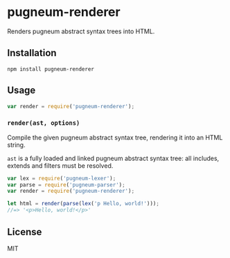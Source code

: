 # pugneum-renderer

Renders pugneum abstract syntax trees into HTML.

## Installation

    npm install pugneum-renderer

## Usage

```js
var render = require('pugneum-renderer');
```

### `render(ast, options)`

Compile the given pugneum abstract syntax tree,
rendering it into an HTML string.

`ast` is a fully loaded and linked pugneum abstract syntax tree:
all includes, extends and filters must be resolved.

```js
var lex = require('pugneum-lexer');
var parse = require('pugneum-parser');
var render = require('pugneum-renderer');

let html = render(parse(lex('p Hello, world!')));
//=> '<p>Hello, world!</p>'
```

## License

  MIT
